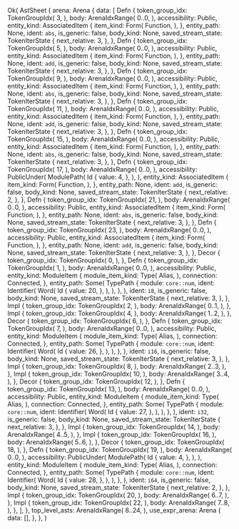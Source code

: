 Ok(
    AstSheet {
        arena: Arena {
            data: [
                Defn {
                    token_group_idx: TokenGroupIdx(
                        3,
                    ),
                    body: ArenaIdxRange(
                        0..0,
                    ),
                    accessibility: Public,
                    entity_kind: AssociatedItem {
                        item_kind: Form(
                            Function,
                        ),
                    },
                    entity_path: None,
                    ident: `abs`,
                    is_generic: false,
                    body_kind: None,
                    saved_stream_state: TokenIterState {
                        next_relative: 3,
                    },
                },
                Defn {
                    token_group_idx: TokenGroupIdx(
                        5,
                    ),
                    body: ArenaIdxRange(
                        0..0,
                    ),
                    accessibility: Public,
                    entity_kind: AssociatedItem {
                        item_kind: Form(
                            Function,
                        ),
                    },
                    entity_path: None,
                    ident: `add`,
                    is_generic: false,
                    body_kind: None,
                    saved_stream_state: TokenIterState {
                        next_relative: 3,
                    },
                },
                Defn {
                    token_group_idx: TokenGroupIdx(
                        9,
                    ),
                    body: ArenaIdxRange(
                        0..0,
                    ),
                    accessibility: Public,
                    entity_kind: AssociatedItem {
                        item_kind: Form(
                            Function,
                        ),
                    },
                    entity_path: None,
                    ident: `abs`,
                    is_generic: false,
                    body_kind: None,
                    saved_stream_state: TokenIterState {
                        next_relative: 3,
                    },
                },
                Defn {
                    token_group_idx: TokenGroupIdx(
                        11,
                    ),
                    body: ArenaIdxRange(
                        0..0,
                    ),
                    accessibility: Public,
                    entity_kind: AssociatedItem {
                        item_kind: Form(
                            Function,
                        ),
                    },
                    entity_path: None,
                    ident: `add`,
                    is_generic: false,
                    body_kind: None,
                    saved_stream_state: TokenIterState {
                        next_relative: 3,
                    },
                },
                Defn {
                    token_group_idx: TokenGroupIdx(
                        15,
                    ),
                    body: ArenaIdxRange(
                        0..0,
                    ),
                    accessibility: Public,
                    entity_kind: AssociatedItem {
                        item_kind: Form(
                            Function,
                        ),
                    },
                    entity_path: None,
                    ident: `abs`,
                    is_generic: false,
                    body_kind: None,
                    saved_stream_state: TokenIterState {
                        next_relative: 3,
                    },
                },
                Defn {
                    token_group_idx: TokenGroupIdx(
                        17,
                    ),
                    body: ArenaIdxRange(
                        0..0,
                    ),
                    accessibility: PublicUnder(
                        ModulePath(
                            Id {
                                value: 4,
                            },
                        ),
                    ),
                    entity_kind: AssociatedItem {
                        item_kind: Form(
                            Function,
                        ),
                    },
                    entity_path: None,
                    ident: `add`,
                    is_generic: false,
                    body_kind: None,
                    saved_stream_state: TokenIterState {
                        next_relative: 2,
                    },
                },
                Defn {
                    token_group_idx: TokenGroupIdx(
                        21,
                    ),
                    body: ArenaIdxRange(
                        0..0,
                    ),
                    accessibility: Public,
                    entity_kind: AssociatedItem {
                        item_kind: Form(
                            Function,
                        ),
                    },
                    entity_path: None,
                    ident: `abs`,
                    is_generic: false,
                    body_kind: None,
                    saved_stream_state: TokenIterState {
                        next_relative: 3,
                    },
                },
                Defn {
                    token_group_idx: TokenGroupIdx(
                        23,
                    ),
                    body: ArenaIdxRange(
                        0..0,
                    ),
                    accessibility: Public,
                    entity_kind: AssociatedItem {
                        item_kind: Form(
                            Function,
                        ),
                    },
                    entity_path: None,
                    ident: `add`,
                    is_generic: false,
                    body_kind: None,
                    saved_stream_state: TokenIterState {
                        next_relative: 3,
                    },
                },
                Decor {
                    token_group_idx: TokenGroupIdx(
                        0,
                    ),
                },
                Defn {
                    token_group_idx: TokenGroupIdx(
                        1,
                    ),
                    body: ArenaIdxRange(
                        0..0,
                    ),
                    accessibility: Public,
                    entity_kind: ModuleItem {
                        module_item_kind: Type(
                            Alias,
                        ),
                        connection: Connected,
                    },
                    entity_path: Some(
                        TypePath {
                            module: `core::num`,
                            ident: Identifier(
                                Word(
                                    Id {
                                        value: 20,
                                    },
                                ),
                            ),
                        },
                    ),
                    ident: `i8`,
                    is_generic: false,
                    body_kind: None,
                    saved_stream_state: TokenIterState {
                        next_relative: 3,
                    },
                },
                Impl {
                    token_group_idx: TokenGroupIdx(
                        2,
                    ),
                    body: ArenaIdxRange(
                        0..1,
                    ),
                },
                Impl {
                    token_group_idx: TokenGroupIdx(
                        4,
                    ),
                    body: ArenaIdxRange(
                        1..2,
                    ),
                },
                Decor {
                    token_group_idx: TokenGroupIdx(
                        6,
                    ),
                },
                Defn {
                    token_group_idx: TokenGroupIdx(
                        7,
                    ),
                    body: ArenaIdxRange(
                        0..0,
                    ),
                    accessibility: Public,
                    entity_kind: ModuleItem {
                        module_item_kind: Type(
                            Alias,
                        ),
                        connection: Connected,
                    },
                    entity_path: Some(
                        TypePath {
                            module: `core::num`,
                            ident: Identifier(
                                Word(
                                    Id {
                                        value: 26,
                                    },
                                ),
                            ),
                        },
                    ),
                    ident: `i16`,
                    is_generic: false,
                    body_kind: None,
                    saved_stream_state: TokenIterState {
                        next_relative: 3,
                    },
                },
                Impl {
                    token_group_idx: TokenGroupIdx(
                        8,
                    ),
                    body: ArenaIdxRange(
                        2..3,
                    ),
                },
                Impl {
                    token_group_idx: TokenGroupIdx(
                        10,
                    ),
                    body: ArenaIdxRange(
                        3..4,
                    ),
                },
                Decor {
                    token_group_idx: TokenGroupIdx(
                        12,
                    ),
                },
                Defn {
                    token_group_idx: TokenGroupIdx(
                        13,
                    ),
                    body: ArenaIdxRange(
                        0..0,
                    ),
                    accessibility: Public,
                    entity_kind: ModuleItem {
                        module_item_kind: Type(
                            Alias,
                        ),
                        connection: Connected,
                    },
                    entity_path: Some(
                        TypePath {
                            module: `core::num`,
                            ident: Identifier(
                                Word(
                                    Id {
                                        value: 27,
                                    },
                                ),
                            ),
                        },
                    ),
                    ident: `i32`,
                    is_generic: false,
                    body_kind: None,
                    saved_stream_state: TokenIterState {
                        next_relative: 3,
                    },
                },
                Impl {
                    token_group_idx: TokenGroupIdx(
                        14,
                    ),
                    body: ArenaIdxRange(
                        4..5,
                    ),
                },
                Impl {
                    token_group_idx: TokenGroupIdx(
                        16,
                    ),
                    body: ArenaIdxRange(
                        5..6,
                    ),
                },
                Decor {
                    token_group_idx: TokenGroupIdx(
                        18,
                    ),
                },
                Defn {
                    token_group_idx: TokenGroupIdx(
                        19,
                    ),
                    body: ArenaIdxRange(
                        0..0,
                    ),
                    accessibility: PublicUnder(
                        ModulePath(
                            Id {
                                value: 4,
                            },
                        ),
                    ),
                    entity_kind: ModuleItem {
                        module_item_kind: Type(
                            Alias,
                        ),
                        connection: Connected,
                    },
                    entity_path: Some(
                        TypePath {
                            module: `core::num`,
                            ident: Identifier(
                                Word(
                                    Id {
                                        value: 28,
                                    },
                                ),
                            ),
                        },
                    ),
                    ident: `i64`,
                    is_generic: false,
                    body_kind: None,
                    saved_stream_state: TokenIterState {
                        next_relative: 2,
                    },
                },
                Impl {
                    token_group_idx: TokenGroupIdx(
                        20,
                    ),
                    body: ArenaIdxRange(
                        6..7,
                    ),
                },
                Impl {
                    token_group_idx: TokenGroupIdx(
                        22,
                    ),
                    body: ArenaIdxRange(
                        7..8,
                    ),
                },
            ],
        },
        top_level_asts: ArenaIdxRange(
            8..24,
        ),
        use_expr_arena: Arena {
            data: [],
        },
    },
)